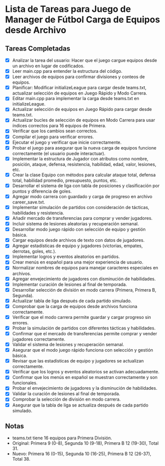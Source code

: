 # Lista de Tareas para Juego de Manager de Fútbol Carga de Equipos desde Archivo

## Tareas Completadas
- [x] Analizar la tarea del usuario: Hacer que el juego cargue equipos desde un archivo en lugar de codificados.
- [x] Leer main.cpp para entender la estructura del código.
- [x] Leer archivos de equipos para confirmar divisiones y conteos de equipos.
- [x] Planificar: Modificar initializeLeague para cargar desde teams.txt, actualizar selección de equipos en Juego Rápido y Modo Carrera.
- [x] Editar main.cpp para implementar la carga desde teams.txt en initializeLeague.
- [x] Actualizar selección de equipos en Juego Rápido para cargar desde teams.txt.
- [x] Actualizar bucles de selección de equipos en Modo Carrera para usar índices correctos para 16 equipos de Primera.
- [x] Verificar que los cambios sean correctos.
- [x] Compilar el juego para verificar errores.
- [x] Ejecutar el juego y verificar que inicie correctamente.
- [x] Probar el juego para asegurar que la nueva carga de equipos funcione correctamente (el usuario puede interactuar).
- [x] Implementar la estructura de Jugador con atributos como nombre, posición, ataque, defensa, resistencia, habilidad, edad, valor, lesiones, etc.
- [x] Crear la clase Equipo con métodos para calcular ataque total, defensa total, habilidad promedio, presupuesto, puntos, etc.
- [x] Desarrollar el sistema de liga con tabla de posiciones y clasificación por puntos y diferencia de goles.
- [x] Agregar modo carrera con guardado y carga de progreso en archivo career_save.txt.
- [x] Implementar simulación de partidos con consideración de tácticas, habilidades y resistencia.
- [x] Añadir mercado de transferencias para comprar y vender jugadores.
- [x] Incluir sistema de lesiones aleatorias y recuperación semanal.
- [x] Desarrollar modo juego rápido con selección de equipo y gestión básica.
- [x] Cargar equipos desde archivos de texto con datos de jugadores.
- [x] Agregar estadísticas de equipo y jugadores (victorias, empates, derrotas, goles, etc.).
- [x] Implementar logros y eventos aleatorios en partidos.
- [x] Crear menús en español para una mejor experiencia de usuario.
- [x] Normalizar nombres de equipos para manejar caracteres especiales en archivos.
- [x] Agregar envejecimiento de jugadores con disminución de habilidades.
- [x] Implementar curación de lesiones al final de temporada.
- [x] Desarrollar selección de división en modo carrera (Primera, Primera B, Segunda).
- [x] Actualizar tabla de liga después de cada partido simulado.
- [x] Comprobar que la carga de equipos desde archivos funciona correctamente.
- [x] Verificar que el modo carrera permite guardar y cargar progreso sin errores.
- [x] Probar la simulación de partidos con diferentes tácticas y habilidades.
- [x] Confirmar que el mercado de transferencias permite comprar y vender jugadores correctamente.
- [x] Validar el sistema de lesiones y recuperación semanal.
- [x] Asegurar que el modo juego rápido funciona con selección y gestión básica.
- [x] Revisar que las estadísticas de equipo y jugadores se actualizan correctamente.
- [x] Verificar que los logros y eventos aleatorios se activan adecuadamente.
- [x] Confirmar que los menús en español se muestran correctamente y son funcionales.
- [x] Probar el envejecimiento de jugadores y la disminución de habilidades.
- [x] Validar la curación de lesiones al final de temporada.
- [x] Comprobar la selección de división en modo carrera.
- [x] Asegurar que la tabla de liga se actualiza después de cada partido simulado.

## Notas
- teams.txt tiene 16 equipos para Primera División.
- Original: Primera 9 (0-8), Segunda 10 (9-18), Primera B 12 (19-30), Total 31.
- Nuevo: Primera 16 (0-15), Segunda 10 (16-25), Primera B 12 (26-37), Total 38.
